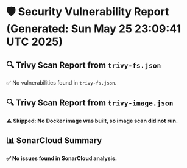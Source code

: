 # 🛡️ Security Vulnerability Report (Generated: Sun May 25 23:09:41 UTC 2025)


## 🔍 Trivy Scan Report from `trivy-fs.json`
✅ No vulnerabilities found in `trivy-fs.json`.

## 🔍 Trivy Scan Report from `trivy-image.json`
**⚠️ Skipped: No Docker image was built, so image scan did not run.**

## 📊 SonarCloud Summary
**✅ No issues found in SonarCloud analysis.**
